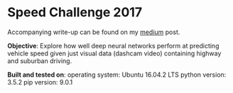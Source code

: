 # Speed Challenge 2017

Accompanying write-up can be found on my [medium](https://medium.com/weightsandbiases/predicting-vehicle-speed-from-dashcam-video-f6158054f6fd) post.

**Objective**: Explore how well deep neural networks perform at predicting vehicle speed given just visual data (dashcam video) containing highway and suburban driving.

**Built and tested on**:
operating system: Ubuntu 16.04.2 LTS
python version: 3.5.2
pip version: 9.0.1
